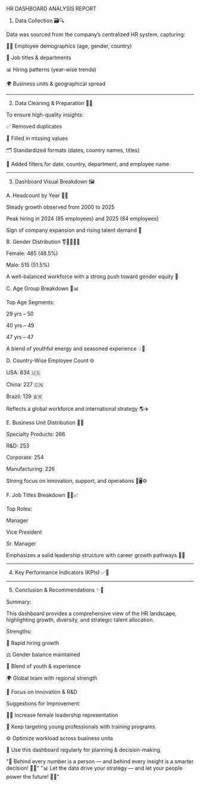 HR DASHBOARD ANALYSIS REPORT


1. Data Collection 🗃️🔍

Data was sourced from the company’s centralized HR system, capturing:

🧑‍💼 Employee demographics (age, gender, country)

💼 Job titles & departments

📊 Hiring patterns (year-wise trends)

🌍 Business units & geographical spread



---

2. Data Cleaning & Preparation 🧹🧠

To ensure high-quality insights:

✅ Removed duplicates

🧩 Filled in missing values

🗂️ Standardized formats (dates, country names, titles)

🔎 Added filters for date, country, department, and employee name



---

3. Dashboard Visual Breakdown 🖼️

A. Headcount by Year 📆👥

Steady growth observed from 2000 to 2025

Peak hiring in 2024 (85 employees) and 2025 (84 employees)

Sign of company expansion and rising talent demand 🚀


B. Gender Distribution ⚧️👩‍💼👨‍💼

Female: 485 (48.5%)

Male: 515 (51.5%)

A well-balanced workforce with a strong push toward gender equity 👏


C. Age Group Breakdown 🎂📊

Top Age Segments:

29 yrs – 50

40 yrs – 49

47 yrs – 47

A blend of youthful energy and seasoned experience 💡🧠


D. Country-Wise Employee Count 🌐

USA: 634 🇺🇸

China: 227 🇨🇳

Brazil: 139 🇧🇷

Reflects a global workforce and international strategy 🌎✈️


E. Business Unit Distribution 🏢💼

Specialty Products: 266

R&D: 253

Corporate: 254

Manufacturing: 226

Strong focus on innovation, support, and operations 🧪🖥️⚙️


F. Job Titles Breakdown 🧑‍💼📈

Top Roles:

Manager

Vice President

Sr. Manager

Emphasizes a solid leadership structure with career growth pathways 🧭🏅



---

4. Key Performance Indicators (KPIs) ✅📌


---

5. Conclusion & Recommendations ✨📢

Summary:

This dashboard provides a comprehensive view of the HR landscape, highlighting growth, diversity, and strategic talent allocation.

Strengths:

🚀 Rapid hiring growth

⚖️ Gender balance maintained

🧠 Blend of youth & experience

🌍 Global team with regional strength

🧪 Focus on innovation & R&D


Suggestions for Improvement:

👩‍🔬 Increase female leadership representation

🎯 Keep targeting young professionals with training programs

⚙️ Optimize workload across business units

📅 Use this dashboard regularly for planning & decision-making


"🔢 Behind every number is a person — and behind every insight is a smarter decision! 🧠✨"
"📊 Let the data drive your strategy — and let your people power the future! 🚀👥"

